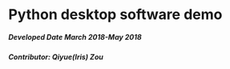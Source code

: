 # Python desktop software demo
##### Developed Date March 2018-May 2018
##### Contributor: Qiyue(Iris) Zou 
